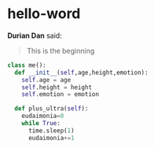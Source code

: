 # hello-word
**Durian Dan** said:
>This is the beginning
```python
class me():
  def __init__(self,age,height,emotion):
    self.age = age
    self.height = height
    self.emotion = emotion

  def plus_ultra(self):
    eudaimonia=0
    while True:
      time.sleep(1)
      eudaimonia+=1
```
